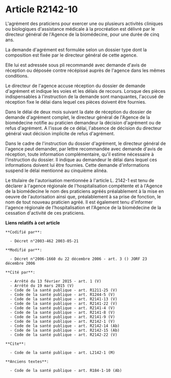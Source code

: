 # Article R2142-10

L'agrément des praticiens pour exercer une ou plusieurs activités cliniques ou biologiques d'assistance médicale à la
procréation est délivré par le directeur général de l'Agence de la biomédecine, pour une durée de cinq ans.

La demande d'agrément est formulée selon un dossier type dont la composition est fixée par le directeur général de cette
agence.

Elle lui est adressée sous pli recommandé avec demande d'avis de réception ou déposée contre récépissé auprès de l'agence
dans les mêmes conditions.

Le directeur de l'agence accuse réception du dossier de demande d'agrément et indique les voies et les délais de recours.
Lorsque des pièces indispensables à l'instruction de la demande sont manquantes, l'accusé de réception fixe le délai dans
lequel ces pièces doivent être fournies.

Dans le délai de deux mois suivant la date de réception du dossier de demande d'agrément complet, le directeur général de
l'Agence de la biomédecine notifie au praticien demandeur la décision d'agrément ou de refus d'agrément. A l'issue de ce
délai, l'absence de décision du directeur général vaut décision implicite de refus d'agrément.

Dans le cadre de l'instruction du dossier d'agrément, le directeur général de l'agence peut demander, par lettre recommandée
avec demande d'avis de réception, toute information complémentaire, qu'il estime nécessaire à l'instruction du dossier. Il
indique au demandeur le délai dans lequel ces informations doivent lui être fournies. Cette demande d'informations suspend le
délai mentionné au cinquième alinéa.

Le titulaire de l'autorisation mentionnée à l'article L. 2142-1 est tenu de déclarer à l'agence régionale de
l'hospitalisation compétente et à l'Agence de la biomédecine le nom des praticiens agréés préalablement à la mise en oeuvre
de l'autorisation ainsi que, préalablement à sa prise de fonction, le nom de tout nouveau praticien agréé. Il est également
tenu d'informer l'agence régionale de l'hospitalisation et l'Agence de la biomédecine de la cessation d'activité de ces
praticiens.

**Liens relatifs à cet article**

	**Codifié par**:

	  - Décret n°2003-462 2003-05-21

	**Modifié par**:

	  - Décret n°2006-1660 du 22 décembre 2006 - art. 3 () JORF 23 décembre 2006

	**Cité par**:

	  - Arrêté du 13 février 2015 - art. 1 (V)
	  - Arrêté du 19 mars 2015 (V)
	  - Code de la santé publique - art. R1211-25 (V)
	  - Code de la santé publique - art. R1244-5 (V)
	  - Code de la santé publique - art. R2141-13 (V)
	  - Code de la santé publique - art. R2141-22 (V)
	  - Code de la santé publique - art. R2141-4 (V)
	  - Code de la santé publique - art. R2141-8 (V)
	  - Code de la santé publique - art. R2141-9 (V)
	  - Code de la santé publique - art. R2142-1 (V)
	  - Code de la santé publique - art. R2142-14 (Ab)
	  - Code de la santé publique - art. R2142-15 (Ab)
	  - Code de la santé publique - art. R2142-22 (V)

	**Cite**:

	  - Code de la santé publique - art. L2142-1 (M)

	**Anciens textes**:

	  - Code de la santé publique - art. R184-1-10 (Ab)
